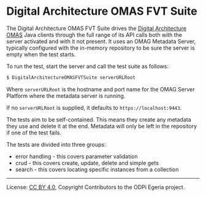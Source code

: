 <!-- SPDX-License-Identifier: CC-BY-4.0 -->
<!-- Copyright Contributors to the ODPi Egeria project. -->

# Digital Architecture OMAS FVT Suite

The Digital Architecture OMAS FVT Suite drives the 
[Digital Architecture OMAS](../../../../open-metadata-implementation/access-services/digital-architecture/digital-architecture-client)
Java clients through the
full range of its API calls both with the server activated and with it not present.
It uses an OMAG Metadata Server, typically configured with the in-memory repository
to be sure the server is empty when the test starts.

To run the test, start the server and call the test suite as follows:

```bash
$ DigitalArchitectureOMASFVTSuite serverURLRoot
```

Where `serverURLRoot` is the hostname and port name for the OMAG Server Platform where the
metadata server is running.

If no `serverURLRoot` is supplied, it defaults to `https://localhost:9443`.

The tests aim to be self-contained.  This means they create any metadata
they use and delete it at the end.  Metadata will only be left in the repository
if one of the test fails.

The tests are divided into three groups:
* error handling - this covers parameter validation
* crud - this covers create, update, delete and simple gets
* search - this covers locating specific instances from a collection




----
License: [CC BY 4.0](https://creativecommons.org/licenses/by/4.0/),
Copyright Contributors to the ODPi Egeria project.